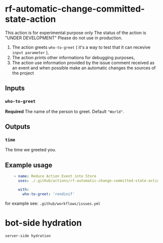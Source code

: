 # rf-automatic-change-committed-state-action

This action is for experimental purpose only
The status of the action is "UNDER DEVELOPMENT"
Please do not use in production. 

1. The action greets `who-to-greet` ( it's a way to test that it can recevive `input parameter` ), 
1. The action prints other informations for debugging purposes, 
1. The action use information provided by the issue comment received as an event
and when possible make an automatic changes the sources of the project

## Inputs

### `who-to-greet`

**Required** The name of the person to greet. Default `"World"`.

## Outputs

### `time`

The time we greeted you.

## Example usage

```yaml
    - name: Reduce Action Event into Store
      uses: ./.github/actions/rf-automatic-change-committed-state-action

      with:
        who-to-greet: 'rondinif'
```
for example see: `.github/workflows/issues.yml` 


# bot-side hydration
`server-side hydration`
